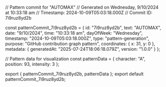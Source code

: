 // Pattern commit for "AUTOMAX"
// Generated on Wednesday, 9/10/2024 at 10:33:18 am
// Timestamp: 2024-10-09T05:03:18.000Z
// Commit ID: 7i9ruz8yd2b

const patternCommit_7i9ruz8yd2b = {
  id: "7i9ruz8yd2b",
  text: "AUTOMAX",
  date: "9/10/2024",
  time: "10:33:18 am",
  dayOfWeek: "Wednesday",
  timestamp: "2024-10-09T05:03:18.000Z",
  type: "pattern-generation",
  purpose: "GitHub contribution graph pattern",
  coordinates: {
    x: 31,
    y: 0
  },
  metadata: {
    generatedAt: "2025-07-24T18:06:18.079Z",
    version: "1.0.0"
  }
};

// Pattern data for visualization
const patternData = {
  character: "A",
  position: 93,
  intensity: 3
};

export { patternCommit_7i9ruz8yd2b, patternData };
export default patternCommit_7i9ruz8yd2b;
